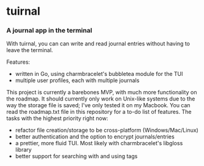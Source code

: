 <h1>tuirnal</h1>
<h3>A journal app in the terminal</h3>


With tuirnal, you can can write and read journal entries without having to leave the terminal.

Features:
- written in Go, using charmbracelet's bubbletea module for the TUI
- multiple user profiles, each with multiple journals

This project is currently a barebones MVP, with much more functionality on the roadmap.
It should currently only work on Unix-like systems due to the way the storage file is saved; I've only tested it on my Macbook.
You can read the roadmap.txt file in this repository for a to-do list of features.
The tasks with the highest priority right now:
- refactor file creation/storage to be cross-platform (Windows/Mac/Linux)
- better authentication and the option to encrypt journals/entries
- a prettier, more fluid TUI. Most likely with charmbracelet's libgloss library
- better support for searching with and using tags
